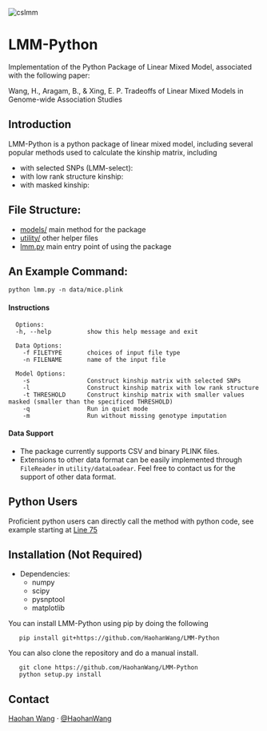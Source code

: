 ![cslmm](cslmm.PNG "CSLMM")

# LMM-Python 

Implementation of the Python Package of Linear Mixed Model, associated with the following paper:

Wang, H., Aragam, B., & Xing, E. P. Tradeoffs of Linear Mixed Models in Genome-wide Association Studies

## Introduction

LMM-Python is a python package of linear mixed model, including several popular methods used to calculate the kinship matrix, including

* with selected SNPs (LMM-select):  
* with low rank structure kinship:
* with masked kinship: 

## File Structure:

* [models/](https://github.com/HaohanWang/LMM-Python/tree/master/model) main method for the package
* [utility/](https://github.com/HaohanWang/LMM-Python/tree/master/utility) other helper files
* [lmm.py](https://github.com/HaohanWang/LMM-Python/blob/master/lmm.py) main entry point of using the package

## An Example Command:

```
python lmm.py -n data/mice.plink
```
#### Instructions
```
  Options:
  -h, --help          show this help message and exit

  Data Options:
    -f FILETYPE       choices of input file type
    -n FILENAME       name of the input file

  Model Options:
    -s                Construct kinship matrix with selected SNPs
    -l                Construct kinship matrix with low rank structure
    -t THRESHOLD      Construct kinship matrix with smaller values masked (smaller than the specificed THRESHOLD)
    -q                Run in quiet mode
    -m                Run without missing genotype imputation
```
#### Data Support
* The package currently supports CSV and binary PLINK files.
* Extensions to other data format can be easily implemented through `FileReader` in `utility/dataLoadear`. Feel free to contact us for the support of other data format.

## Python Users
Proficient python users can directly call the method with python code, see example starting at [Line 75](https://github.com/HaohanWang/LMM-Python/blob/master/lmm.py#L75)

## Installation (Not Required)
* Dependencies: 
    * numpy
    * scipy
    * pysnptool
    * matplotlib

You can install LMM-Python using pip by doing the following

```
   pip install git+https://github.com/HaohanWang/LMM-Python
```

You can also clone the repository and do a manual install.
```
   git clone https://github.com/HaohanWang/LMM-Python
   python setup.py install
```

## Contact
[Haohan Wang](http://www.cs.cmu.edu/~haohanw/)
&middot;
[@HaohanWang](https://twitter.com/HaohanWang)
